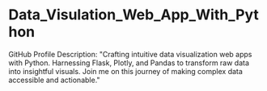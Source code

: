 # Data_Visulation_Web_App_With_Python
GitHub Profile Description: "Crafting intuitive data visualization web apps with Python. Harnessing Flask, Plotly, and Pandas to transform raw data into insightful visuals. Join me on this journey of making complex data accessible and actionable."

